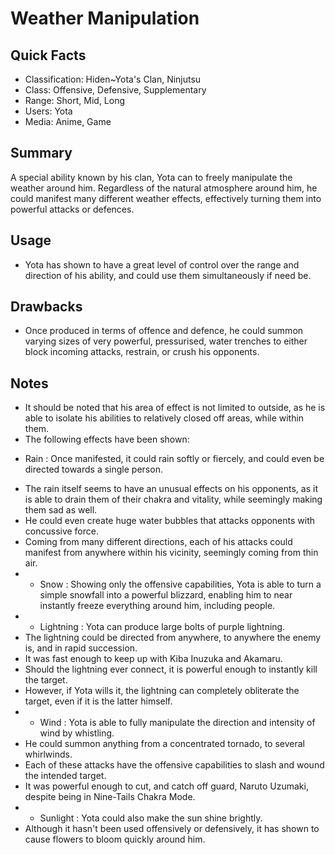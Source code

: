 # Weather Manipulation

## Quick Facts
- Classification: Hiden~Yota's Clan, Ninjutsu
- Class: Offensive, Defensive, Supplementary
- Range: Short, Mid, Long
- Users: Yota
- Media: Anime, Game

## Summary
A special ability known by his clan, Yota can to freely manipulate the weather around him. Regardless of the natural atmosphere around him, he could manifest many different weather effects, effectively turning them into powerful attacks or defences.

## Usage
- Yota has shown to have a great level of control over the range and direction of his ability, and could use them simultaneously if need be.

## Drawbacks
- Once produced in terms of offence and defence, he could summon varying sizes of very powerful, pressurised, water trenches to either block incoming attacks, restrain, or crush his opponents.

## Notes
- It should be noted that his area of effect is not limited to outside, as he is able to isolate his abilities to relatively closed off areas, while within them.
- The following effects have been shown:
* Rain : Once manifested, it could rain softly or fiercely, and could even be directed towards a single person.
- The rain itself seems to have an unusual effects on his opponents, as it is able to drain them of their chakra and vitality, while seemingly making them sad as well.
- He could even create huge water bubbles that attacks opponents with concussive force.
- Coming from many different directions, each of his attacks could manifest from anywhere within his vicinity, seemingly coming from thin air.
- * Snow : Showing only the offensive capabilities, Yota is able to turn a simple snowfall into a powerful blizzard, enabling him to near instantly freeze everything around him, including people.
- * Lightning : Yota can produce large bolts of purple lightning.
- The lightning could be directed from anywhere, to anywhere the enemy is, and in rapid succession.
- It was fast enough to keep up with Kiba Inuzuka and Akamaru.
- Should the lightning ever connect, it is powerful enough to instantly kill the target.
- However, if Yota wills it, the lightning can completely obliterate the target, even if it is the latter himself.
- * Wind : Yota is able to fully manipulate the direction and intensity of wind by whistling.
- He could summon anything from a concentrated tornado, to several whirlwinds.
- Each of these attacks have the offensive capabilities to slash and wound the intended target.
- It was powerful enough to cut, and catch off guard, Naruto Uzumaki, despite being in Nine-Tails Chakra Mode.
- * Sunlight : Yota could also make the sun shine brightly.
- Although it hasn't been used offensively or defensively, it has shown to cause flowers to bloom quickly around him.
